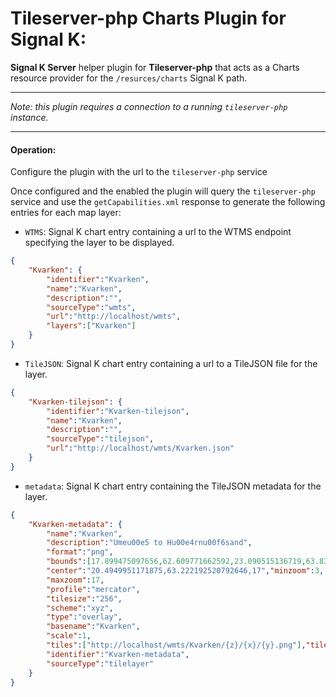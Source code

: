 # Tileserver-php Charts Plugin for Signal K:

**Signal K Server** helper plugin for **Tileserver-php** that 
acts as a Charts resource provider for the `/resurces/charts` Signal K path.

---
_Note: this plugin requires a connection to a running `tileserver-php` instance._

---

#### Operation:

Configure the plugin with the url to the `tileserver-php` service

Once configured and the enabled the plugin will query the `tileserver-php` service and use the `getCapabilities.xml` response to generate the following entries for each map layer:

-  `WTMS`: Signal K chart entry containing a url to the WTMS endpoint specifying the layer to be displayed.

```JSON
{
    "Kvarken": {
        "identifier":"Kvarken",
        "name":"Kvarken",
        "description":"",
        "sourceType":"wmts",
        "url":"http://localhost/wmts",
        "layers":["Kvarken"]
    }
}
```

-  `TileJSON`: Signal K chart entry containing a url to a TileJSON file for the layer.

```JSON
{
    "Kvarken-tilejson": {
        "identifier":"Kvarken-tilejson",
        "name":"Kvarken",
        "description":"",
        "sourceType":"tilejson",
        "url":"http://localhost/wmts/Kvarken.json"
    }
}
```

-  `metadata`: Signal K chart entry containing the TileJSON metadata for the layer.

```JSON
{
    "Kvarken-metadata": {
        "name":"Kvarken",
        "description":"Umeu00e5 to Hu00e4rnu00f6sand",
        "format":"png",
        "bounds":[17.899475097656,62.609771662592,23.090515136719,63.834613378993],
        "center":"20.4949951171875,63.222192520792646,17","minzoom":3,
        "maxzoom":17,
        "profile":"mercator",
        "tilesize":"256",
        "scheme":"xyz",
        "type":"overlay",
        "basename":"Kvarken",
        "scale":1,
        "tiles":["http://localhost/wmts/Kvarken/{z}/{x}/{y}.png"],"tilejson":"2.0.0",
        "identifier":"Kvarken-metadata",
        "sourceType":"tilelayer"
    }
}
```



